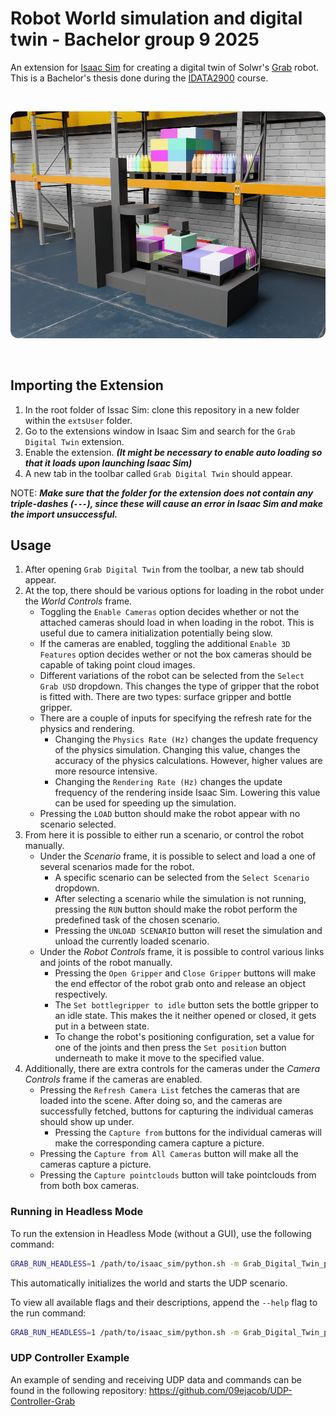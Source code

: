 # Robot World simulation and digital twin - Bachelor group 9 2025

An extension for [Isaac Sim](https://developer.nvidia.com/isaac/sim) for creating a digital twin of Solwr's [Grab](https://solwr.com/products/grab) robot. This is a Bachelor's thesis done during the [IDATA2900](https://www.ntnu.edu/studies/courses/IDATA2900#tab=omEmnet) course.

<br>
<p align="center">
  <img src="data/grab.png" alt="The Grab robot" width="600" />
</p>
<br>

## Importing the Extension

1. In the root folder of Issac Sim: clone this repository in a new folder within the `extsUser` folder.
2. Go to the extensions window in Isaac Sim and search for the `Grab Digital Twin` extension.
3. Enable the extension. ***(It might be necessary to enable auto loading so that it loads upon launching Isaac Sim)***
4. A new tab in the toolbar called `Grab Digital Twin` should appear.

NOTE: ***Make sure that the folder for the extension does not contain any triple-dashes (`---`), since these will cause an error in Isaac Sim and make the import unsuccessful.***

## Usage

1. After opening `Grab Digital Twin` from the toolbar, a new tab should appear.
2. At the top, there should be various options for loading in the robot under the *World Controls* frame.
    - Toggling the `Enable Cameras` option decides whether or not the attached cameras should load in when loading in the robot. This is useful due to camera initialization potentially being slow.
    - If the cameras are enabled, toggling the additional `Enable 3D Features` option decides wether or not the box cameras should be capable of taking point cloud images.
    - Different variations of the robot can be selected from the `Select Grab USD` dropdown. This changes the type of gripper that the robot is fitted with. There are two types: surface gripper and bottle gripper.
    - There are a couple of inputs for specifying the refresh rate for the physics and rendering.
        - Changing the `Physics Rate (Hz)` changes the update frequency of the physics simulation. Changing this value, changes the accuracy of the physics calculations. However, higher values are more resource intensive.
        - Changing the `Rendering Rate (Hz)` changes the update frequency of the rendering inside Isaac Sim. Lowering this value can be used for speeding up the simulation.
    - Pressing the `LOAD` button should make the robot appear with no scenario selected.
3. From here it is possible to either run a scenario, or control the robot manually.
    - Under the *Scenario* frame, it is possible to select and load a one of several scenarios made for the robot.
        - A specific scenario can be selected from the `Select Scenario` dropdown.
        - After selecting a scenario while the simulation is not running, pressing the `RUN` button should make the robot perform the predefined task of the chosen scenario.
        - Pressing the `UNLOAD SCENARIO` button will reset the simulation and unload the currently loaded scenario.
    - Under the *Robot Controls* frame, it is possible to control various links and joints of the robot manually.
        - Pressing the `Open Gripper` and `Close Gripper` buttons will make the end effector of the robot grab onto and release an object respectively.
        - The `Set bottlegripper to idle` button sets the bottle gripper to an idle state. This makes the it neither opened or closed, it gets put in a between state.
        - To change the robot's positioning configuration, set a value for one of the joints and then press the `Set position` button underneath to make it move to the specified value.
4. Additionally, there are extra controls for the cameras under the *Camera Controls* frame if the cameras are enabled.
    - Pressing the `Refresh Camera List` fetches the cameras that are loaded into the scene. After doing so, and the cameras are successfully fetched, buttons for capturing the individual cameras should show up under.
        - Pressing the `Capture from` buttons for the individual cameras will make the corresponding camera capture a picture.
    - Pressing the `Capture from All Cameras` button will make all the cameras capture a picture.
    - Pressing the `Capture pointclouds` button will take pointclouds from from both box cameras.

### Running in Headless Mode

To run the extension in Headless Mode (without a GUI), use the following command:

```bash
GRAB_RUN_HEADLESS=1 /path/to/isaac_sim/python.sh -m Grab_Digital_Twin_python.headless_runner
```
This automatically initializes the world and starts the UDP scenario.

To view all available flags and their descriptions, append the `--help` flag to the run command:

```bash
GRAB_RUN_HEADLESS=1 /path/to/isaac_sim/python.sh -m Grab_Digital_Twin_python.headless_runner --help
```

### UDP Controller Example
An example of sending and receiving UDP data and commands can be found in the following repository: https://github.com/09ejacob/UDP-Controller-Grab


